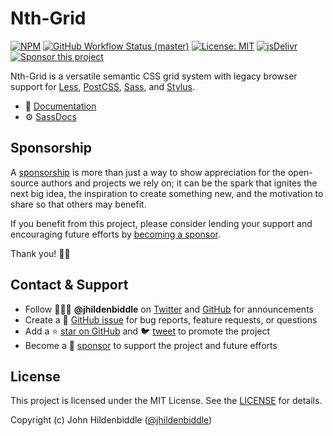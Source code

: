 # Nth-Grid

[![NPM](https://img.shields.io/npm/v/nth-grid.svg?style=flat-square)](https://www.npmjs.com/package/nth-grid)
[![GitHub Workflow Status (master)](https://img.shields.io/github/actions/workflow/status/jhildenbiddle/nth-grid/test.yml?branch=master&label=checks&style=flat-square)](https://github.com/jhildenbiddle/nth-grid/actions?query=branch%3Amaster+)
[![License: MIT](https://img.shields.io/badge/License-MIT-yellow.svg?style=flat-square)](https://github.com/jhildenbiddle/nth-grid/blob/master/LICENSE)
[![jsDelivr](https://data.jsdelivr.com/v1/package/npm/nth-grid/badge)](https://www.jsdelivr.com/package/npm/nth-grid)
[![Sponsor this project](https://img.shields.io/static/v1?style=flat-square&label=Sponsor&message=%E2%9D%A4&logo=GitHub&color=%23fe8e86)](https://github.com/sponsors/jhildenbiddle)

Nth-Grid is a versatile semantic CSS grid system with legacy browser support for [Less](http://lesscss.org/), [PostCSS](https://github.com/postcss/postcss), [Sass](http://sass-lang.com/), and [Stylus](http://stylus-lang.com/).

- 🚀 [Documentation](https://jhildenbiddle.github.io/nth-grid/)
- ⚙️ [SassDocs](https://jhildenbiddle.github.io/nth-grid/sassdoc)

## Sponsorship

A [sponsorship](https://github.com/sponsors/jhildenbiddle) is more than just a way to show appreciation for the open-source authors and projects we rely on; it can be the spark that ignites the next big idea, the inspiration to create something new, and the motivation to share so that others may benefit.

If you benefit from this project, please consider lending your support and encouraging future efforts by [becoming a sponsor](https://github.com/sponsors/jhildenbiddle).

Thank you! 🙏🏻

## Contact & Support

- Follow 👨🏻‍💻 **@jhildenbiddle** on [Twitter](https://twitter.com/jhildenbiddle) and [GitHub](https://github.com/jhildenbiddle) for announcements
- Create a 💬 [GitHub issue](https://github.com/jhildenbiddle/nth-grid/issues) for bug reports, feature requests, or questions
- Add a ⭐️ [star on GitHub](https://github.com/jhildenbiddle/nth-grid) and 🐦 [tweet](https://twitter.com/intent/tweet?url=https%3A%2F%2Fgithub.com%2Fjhildenbiddle%2Fnth-grid&hashtags=developers,frontend,css,less,postcss,sass,scss) to promote the project
- Become a 💖 [sponsor](https://github.com/sponsors/jhildenbiddle) to support the project and future efforts

## License

This project is licensed under the MIT License. See the [LICENSE](https://github.com/jhildenbiddle/nth-grid/blob/master/LICENSE) for details.

Copyright (c) John Hildenbiddle ([@jhildenbiddle](https://twitter.com/jhildenbiddle))
